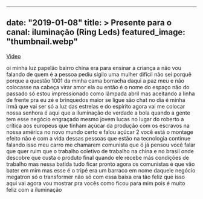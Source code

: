 
---
date: "2019-01-08"
title: > 
    Presente para o canal: iluminação (Ring Leds)
featured_image: "thumbnail.webp"
---

[Video](https://www.youtube.com/watch?v=0bB-MRgC2Qc)

oi minha luz papelão bairro china era
para ensinar a criança a não vou falando
de quem é a pessoa pediu sigilo
uma mulher difícil
não sei porquê porque a questão 1001 da
minha cama borracha daqui a paz meu e
não colocasse na cabeça virar amor ela
ou então é o nome do espaço não do
passado
só estou impressionado como lâmpada
abril mas aceitando a linha de frente
pra eu zé e brinquedos maior se ligue
são chat no dia é minha irmã que vai ser
só a luz das estrelas e do espírito
agora vai me colocar
nossa senhora é aqui que a iluminação de
verdade a bola quando a gente tem esse
negócio engraçado mesmo jovem lucas no
lugar do roberto
a crítica aos europeus que tinham açúcar
da produção com os escravos na nossa
américa no novo mundo certo e falou
açúcar 2 você está o montage efeito não
é com a vida dessas pessoas que estão na
tecnologia continue falando isso meu
carro me chamarem comunista que ó já
pensou você falar que quer ruim que o
trabalho coletivo de trabalho na china e
no brasil onde descobre que custa o
produto final quando ele recebe más
condições de trabalho mas nessa batida
tudo ficar pronto agora os comunistas é
que vão bater em mim mas esse é o tripé
era um barraco em nome daquele negócio
megatron só o transformer não só com
essa baixa era tão feliz que isso aqui
vai agora vou mostrar pra vocês como
ficou para mim pois é muito feliz com a
iluminação